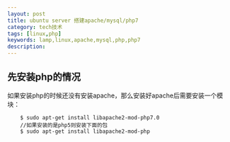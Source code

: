 ```yaml
---
layout: post
title: ubuntu server 搭建apache/mysql/php7
category: tech技术
tags: [linux,php]
keywords: lamp,linux,apache,mysql,php,php7
description: 
---
```


## 先安装php的情况

如果安装php的时候还没有安装apache，那么安装好apache后需要安装一个模块：

        $ sudo apt-get install libapache2-mod-php7.0
        //如果安装的是php5则安装下面的包
        $ sudo apt-get install libapache2-mod-php


<!--stackedit_data:
eyJoaXN0b3J5IjpbMTY2MzY0MTk0MV19
-->